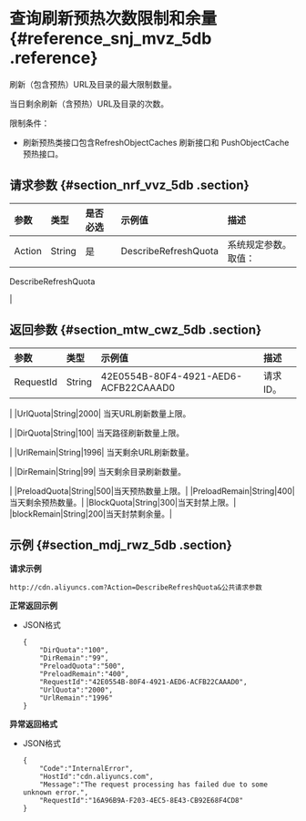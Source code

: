 # 查询刷新预热次数限制和余量 {#reference_snj_mvz_5db .reference}

刷新（包含预热）URL及目录的最大限制数量。

当日剩余刷新（含预热）URL及目录的次数。

限制条件：

-   刷新预热类接口包含RefreshObjectCaches 刷新接口和 PushObjectCache 预热接口。

## 请求参数 {#section_nrf_vvz_5db .section}

|参数|类型|是否必选|示例值|描述|
|:-|:-|:---|:--|:-|
|Action|String|是|DescribeRefreshQuota| 系统规定参数。取值：

 DescribeRefreshQuota

 |

## 返回参数 {#section_mtw_cwz_5db .section}

|参数|类型|示例值|描述|
|:-|:-|:--|:-|
|RequestId|String|42E0554B-80F4-4921-AED6-ACFB22CAAAD0| 请求ID。

 |
|UrlQuota|String|2000| 当天URL刷新数量上限。

 |
|DirQuota|String|100| 当天路径刷新数量上限。

 |
|UrlRemain|String|1996| 当天剩余URL刷新数量。

 |
|DirRemain|String|99| 当天剩余目录刷新数量。

 |
|PreloadQuota|String|500|当天预热数量上限。|
|PreloadRemain|String|400|当天剩余预热数量。|
|BlockQuota|String|300|当天封禁上限。|
|blockRemain|String|200|当天封禁剩余量。|

## 示例 {#section_mdj_rwz_5db .section}

**请求示例**

```
http://cdn.aliyuncs.com?Action=DescribeRefreshQuota&公共请求参数
```

**正常返回示例**

-   JSON格式

    ```
    {
        "DirQuota":"100",
        "DirRemain":"99",
        "PreloadQuota":"500",
        "PreloadRemain":"400",
        "RequestId":"42E0554B-80F4-4921-AED6-ACFB22CAAAD0",
        "UrlQuota":"2000",
        "UrlRemain":"1996"
    }
    ```


**异常返回格式**

-   JSON格式

    ```
    {
        "Code":"InternalError",
        "HostId":"cdn.aliyuncs.com",
        "Message":"The request processing has failed due to some unknown error.",
        "RequestId":"16A96B9A-F203-4EC5-8E43-CB92E68F4CD8"
    }
    ```



